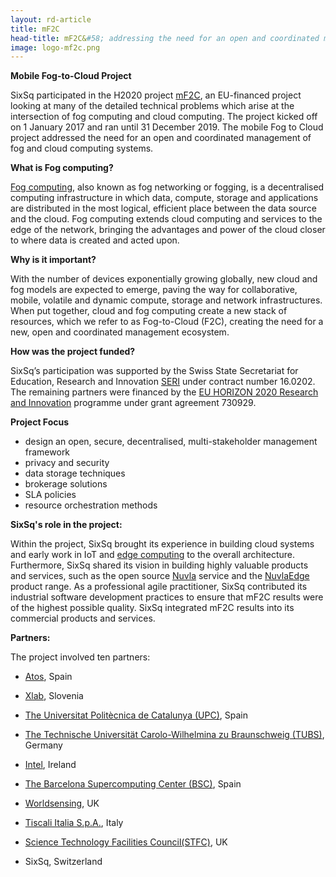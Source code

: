 ```yaml
---
layout: rd-article
title: mF2C  
head-title: mF2C&#58; addressing the need for an open and coordinated management of fog and cloud computing 
image: logo-mf2c.png
---
```


**Mobile Fog-to-Cloud Project**

SixSq participated in the H2020 project [mF2C](http://www.mf2c-project.eu), an EU-financed project looking at many of the detailed technical problems which arise at the intersection of fog computing and cloud computing. The project kicked off on 1 January 2017 and ran until 31 December 2019. The mobile Fog to Cloud project addressed the need for an open and coordinated management of fog and cloud computing systems.

**What is Fog computing?**

[Fog computing](https://media.sixsq.com/blog/improving-emergency-situation-management-smart-cities), also known as fog networking or fogging, is a decentralised computing infrastructure in which data, compute, storage and applications are distributed in the most logical, efficient place between the data source and the cloud. Fog computing extends cloud computing and services to the edge of the network, bringing the advantages and power of the cloud closer to where data is created and acted upon.

**Why is it important?**

With the number of devices exponentially growing globally, new cloud and fog models are expected to emerge, paving the way for collaborative, mobile, volatile and dynamic compute, storage and network infrastructures. When put together, cloud and fog computing create a new stack of resources, which we refer to as Fog-to-Cloud (F2C), creating the need for a new, open and coordinated management ecosystem.

**How was the project funded?**

SixSq’s participation was supported by the Swiss State Secretariat for Education, Research and Innovation [SERI](https://www.sbfi.admin.ch/sbfi/en/home.html) under contract number 16.0202. The remaining partners were financed by the [EU HORIZON 2020 Research and Innovation](https://ec.europa.eu/programmes/horizon2020/en/what-horizon-2020) programme under grant agreement 730929.
	

**Project Focus**

* design an open, secure, decentralised, multi-stakeholder management framework
* privacy and security
* data storage techniques
* brokerage solutions
* SLA policies
* resource orchestration methods


**SixSq's role in the project:** 

Within the project, SixSq brought its experience in building cloud systems and early work in IoT and [edge computing](https://media.sixsq.com/blog/what-is-edge-computing) to the overall architecture. Furthermore, SixSq shared its vision in building highly valuable products and services, such as the open source [Nuvla](https://sixsq.com/products-and-services/nuvla/overview) service and the [NuvlaEdge](https://sixsq.com/products-and-services/nuvlabox/overview) product range.  As a professional agile practitioner, SixSq contributed its industrial software development practices to ensure that mF2C results were of the highest possible quality. SixSq integrated mF2C results into its commercial products and services.


**Partners:** 

The project involved ten partners:

- [Atos](http://booklet.atosresearch.eu), Spain

- [Xlab](http://www.xlab.si/?lang=en), Slovenia 

- [The Universitat Politècnica de Catalunya (UPC)](http://www.upc.edu), Spain

- [The Technische Universität Carolo-Wilhelmina zu Braunschweig (TUBS)](https://www.tu-braunschweig.de), Germany

- [Intel](http://www.intel.eu/content/www/eu/en/research/intel-labs.html), Ireland

- [The Barcelona Supercomputing Center (BSC)](https://www.bsc.es), Spain 

- [Worldsensing](http://www.worldsensing.com), UK

- [Tiscali Italia S.p.A.](https://www.tiscali.com/en/), Italy

- [Science Technology Facilities Council(STFC)](http://www.stfc.ac.uk), UK


- SixSq, Switzerland 
